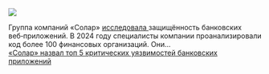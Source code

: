 <!--2025-03-03 12:03:09-->
<div class="yb">
  <div class="rss smaller1 habr"><img src="https://habrastorage.org/getpro/habr/upload_files/5d1/c0c/11d/5d1c0c11d22956ab9e029d821af746ca.jpg" /><p>Группа компаний «Солар» <a href="https://rt-solar.ru/events/news/5284/" rel="noopener noreferrer nofollow">исследовала </a>защищённость банковских веб‑приложений. В 2024&nbsp;году специалисты компании проанализировали код более 100&nbsp;финансовых организаций. Они... <br><a class="light" href="https://habr.com/ru/news/887450/?utm_source=habrahabr&utm_medium=rss&utm_campaign=887450">«Солар» назвал топ 5 критических уязвимостей банковских приложений</a></div>
</div>
